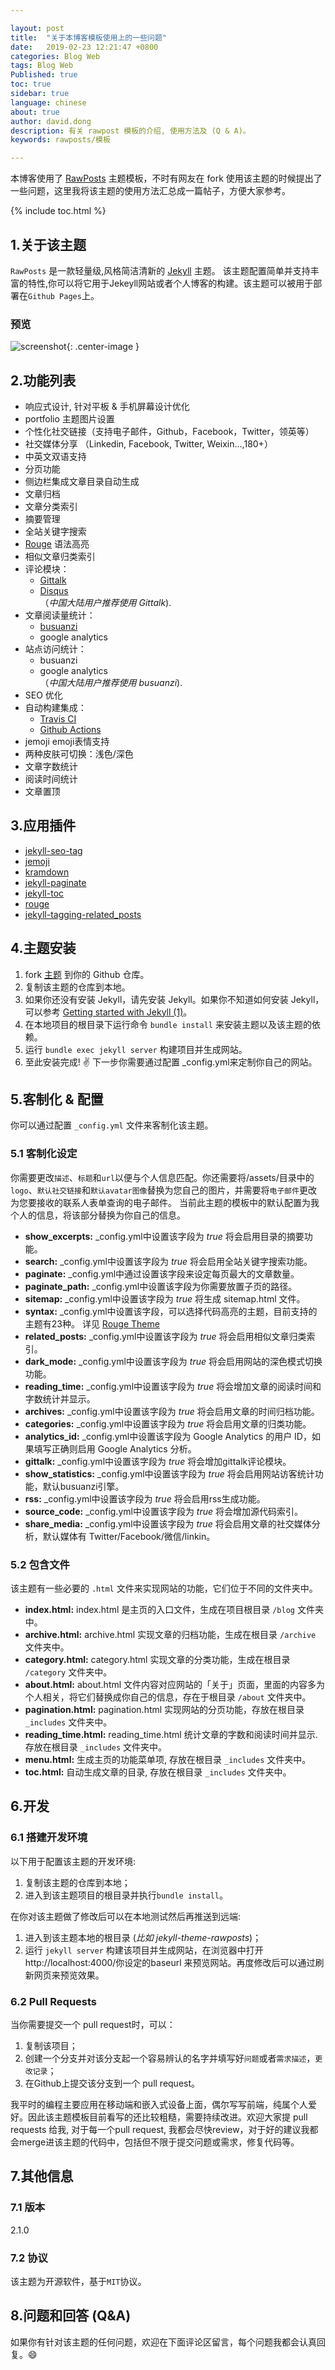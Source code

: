 ```yaml
---

layout: post
title:  "关于本博客模板使用上的一些问题"
date:   2019-02-23 12:21:47 +0800
categories: Blog Web
tags: Blog Web
Published: true
toc: true
sidebar: true
language: chinese
about: true
author: david.dong
description: 有关 rawpost 模板的介绍, 使用方法及 (Q & A)。
keywords: rawposts/模板 

---
```


本博客使用了 [RawPosts](https://github.com/gangdong/jekyll-theme-rawposts) 主题模板，不时有网友在 fork 使用该主题的时候提出了一些问题，这里我将该主题的使用方法汇总成一篇帖子，方便大家参考。

{% include toc.html %}

## <span id ="1">1.关于该主题</span>

`RawPosts` 是一款轻量级,风格简洁清新的 [Jekyll](https://jekyllrb.com/) 主题。 该主题配置简单并支持丰富的特性,你可以将它用于Jekeyll网站或者个人博客的构建。该主题可以被用于部署在`Github Pages`上。

### 预览

![screenshot]({{site.cdn_baseurl}}/assets/screenshot.png){: .center-image }

## <span id ="2">2.功能列表</span>

+ 响应式设计, 针对平板 & 手机屏幕设计优化
+ portfolio 主题图片设置
+ 个性化社交链接（支持电子邮件，Github，Facebook，Twitter，领英等）
+ 社交媒体分享 （Linkedin, Facebook, Twitter, Weixin...,180+）
+ 中英文双语支持
+ 分页功能
+ 侧边栏集成文章目录自动生成
+ 文章归档
+ 文章分类索引
+ 摘要管理
+ 全站关键字搜索
+ [Rouge](https://rubygems.org/gems/rouge) 语法高亮
+ 相似文章归类索引
+ 评论模块：
  + [Gittalk](https://www.devdoc.cn/gitalk-guide.html) 
  + [Disqus](https://disqus.com/)    
    （*中国大陆用户推荐使用 Gittalk*).
+ 文章阅读量统计：
  + [busuanzi](http://ibruce.info/2015/04/04/busuanzi/) 
  + google analytics
+ 站点访问统计：
  + busuanzi 
  + google analytics   
    （*中国大陆用户推荐使用 busuanzi*).
+ SEO 优化
+ 自动构建集成：
  + [Travis CI](https://www.travis-ci.com/) 
  + [Github Actions](https://docs.github.com/en/actions)
+ jemoji emoji表情支持
+ 两种皮肤可切换：浅色/深色
+ 文章字数统计
+ 阅读时间统计
+ 文章置顶

## <span id ="3">3.应用插件</span>

+ [jekyll-seo-tag](https://github.com/jekyll/jekyll-seo-tag)
+ [jemoji](https://openmoji.org)
+ [kramdown](https://kramdown.gettalong.org)
+ [jekyll-paginate](https://jekyll.zcopy.site/docs/pagination)
+ [jekyll-toc](https://github.com/toshimaru/jekyll-toc)
+ [rouge](https://jekyllrb.com/docs/liquid/tags/#code-snippet-highlighting)
+ [jekyll-tagging-related_posts](https://github.com/toshimaru/jekyll-tagging-related_posts)

## <span id ="4">4.主题安装</span>

1. fork [主题](https://github.com/gangdong/jekyll-theme-rawposts) 到你的 Github 仓库。
2. 复制该主题的仓库到本地。
3. 如果你还没有安装 Jekyll，请先安装 Jekyll。如果你不知道如何安装 Jekyll，可以参考 [Getting started with Jekyll (1)]({{site.baseurl}}/blog/2018/03/27/Web-jekyll-installation.html)。
4. 在本地项目的根目录下运行命令 `bundle install` 来安装主题以及该主题的依赖。
5. 运行 `bundle exec jekyll server` 构建项目并生成网站。
6. 至此安装完成! :v: 下一步你需要通过配置 _config.yml来定制你自己的网站。

## <span id ="5">5.客制化 & 配置</span>

你可以通过配置 `_config.yml` 文件来客制化该主题。

### <span id ="5.1">5.1 客制化设定</span>

你需要更改`描述`、`标题`和`url`以便与个人信息匹配。你还需要将/assets/目录中的 `logo`、`默认社交链接`和`默认avatar图像`替换为您自己的图片，并需要将`电子邮件`更改为您要接收的联系人表单查询的电子邮件。
当前此主题的模板中的默认配置为我个人的信息，将该部分替换为你自己的信息。

+ **show_excerpts:**
  _config.yml中设置该字段为 *true* 将会启用目录的摘要功能。
+ **search:**
  _config.yml中设置该字段为 *true* 将会启用全站关键字搜索功能。
+ **paginate:**
  _config.yml中通过设置该字段来设定每页最大的文章数量。
+ **paginate_path:**
  _config.yml中设置该字段为你需要放置子页的路径。
+ **sitemap:**
  _config.yml中设置该字段为 *true* 将生成 sitemap.html 文件。
+ **syntax:**
  _config.yml中设置该字段，可以选择代码高亮的主题，目前支持的主题有23种。
  详见 [Rouge Theme](https://github.com/mzlogin/rouge-themes)
+ **related_posts:**
  _config.yml中设置该字段为 *true* 将会启用相似文章归类索引。
+ **dark_mode:**
  _config.yml中设置该字段为 *true* 将会启用网站的深色模式切换功能。
+ **reading_time:**
  _config.yml中设置该字段为 *true* 将会增加文章的阅读时间和字数统计并显示。
+ **archives:**
  _config.yml中设置该字段为 *true* 将会启用文章的时间归档功能。 
+ **categories:**
  _config.yml中设置该字段为 *true* 将会启用文章的归类功能。
+ **analytics_id:**
  _config.yml中设置该字段为 Google Analytics 的用户 ID，如果填写正确则启用 Google Analytics 分析。
+ **gittalk:**
  _config.yml中设置该字段为 *true* 将会增加gittalk评论模块。 
+ **show_statistics:**
  _config.yml中设置该字段为 *true* 将会启用网站访客统计功能，默认busuanzi引擎。
+ **rss:**
  _config.yml中设置该字段为 *true* 将会启用rss生成功能。 
+ **source_code:** 
  _config.yml中设置该字段为 *true* 将会增加源代码索引。
+ **share_media:**
  _config.yml中设置该字段为 *true* 将会启用文章的社交媒体分析，默认媒体有 Twitter/Facebook/微信/linkin。

### <span id ="5.2">5.2 包含文件</span>

该主题有一些必要的 `.html` 文件来实现网站的功能，它们位于不同的文件夹中。

+ **index.html:**
  index.html 是主页的入口文件，生成在项目根目录 `/blog` 文件夹中。
+ **archive.html:**
  archive.html 实现文章的归档功能，生成在根目录 `/archive` 文件夹中。
+ **category.html:**
  category.html 实现文章的分类功能，生成在根目录 `/category` 文件夹中。
+ **about.html:**
  about.html 文件内容对应网站的「关于」页面，里面的内容多为个人相关，将它们替换成你自己的信息，存在于根目录 `/about` 文件夹中。
+ **pagination.html:**
  pagination.html 实现网站的分页功能，存放在根目录 `_includes` 文件夹中。
+ **reading_time.html:**
  reading_time.html 统计文章的字数和阅读时间并显示. 存放在根目录 `_includes` 文件夹中。
+ **menu.html:**
  生成主页的功能菜单项, 存放在根目录 `_includes` 文件夹中。
+ **toc.html:**
  自动生成文章的目录, 存放在根目录 `_includes` 文件夹中。

## <span id ="6">6.开发</span>

### <span id = "6.1">6.1 搭建开发环境</span>

以下用于配置该主题的开发环境:

1. 复制该主题的仓库到本地；
2. 进入到该主题项目的根目录并执行`bundle install`。

在你对该主题做了修改后可以在本地测试然后再推送到远端:

1. 进入到该主题本地的根目录 (*比如 jekyll-theme-rawposts*)；
2. 运行 `jekyll server` 构建该项目并生成网站，在浏览器中打开http://localhost:4000/你设定的baseurl 来预览网站。再度修改后可以通过刷新网页来预览效果。

### <span id = "6.2">6.2 Pull Requests</span>

当你需要提交一个 pull request时，可以：

1. 复制该项目；
2. 创建一个分支并对该分支起一个容易辨认的名字并填写好`问题`或者`需求描述`，`更改记录`；
3. 在Github上提交该分支到一个 pull request。

我平时的编程主要应用在移动端和嵌入式设备上面，偶尔写写前端，纯属个人爱好。因此该主题模板目前看写的还比较粗糙，需要持续改进。欢迎大家提 pull requests 给我, 对于每一个pull request, 我都会尽快review，对于好的建议我都会merge进该主题的代码中，包括但不限于提交问题或需求，修复代码等。

## <span id = "7">7.其他信息</span>

### <span id = "7.1">7.1 版本</span>

2.1.0

### <span id = "7.3">7.2 协议</span>

该主题为开源软件，基于`MIT`协议。

## <span id = "8">8.问题和回答 (Q&A)</span>

如果你有针对该主题的任何问题，欢迎在下面评论区留言，每个问题我都会认真回复。:smile: 